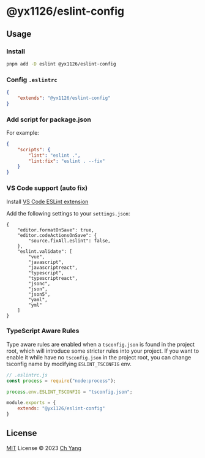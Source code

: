 # @yx1126/eslint-config

## Usage

### Install

```bash
pnpm add -D eslint @yx1126/eslint-config
```

### Config `.eslintrc`

```json
{
    "extends": "@yx1126/eslint-config"
}
```

### Add script for package.json

For example:

```json
{
    "scripts": {
        "lint": "eslint .",
        "lint:fix": "eslint . --fix"
    }
}
```

### VS Code support (auto fix)

Install [VS Code ESLint extension](https://marketplace.visualstudio.com/items?itemName=dbaeumer.vscode-eslint)

Add the following settings to your `settings.json`:

```jsonc
{
    "editor.formatOnSave": true,
    "editor.codeActionsOnSave": {
        "source.fixAll.eslint": false,
    },
    "eslint.validate": [
        "vue",
		"javascript",
		"javascriptreact",
		"typescript",
		"typescriptreact",
		"jsonc",
		"json",
		"json5",
		"yaml",
		"yml"
    ]
}
```

### TypeScript Aware Rules

Type aware rules are enabled when a `tsconfig.json` is found in the project root, which will introduce some stricter rules into your project. If you want to enable it while have no `tsconfig.json` in the project root, you can change tsconfig name by modifying `ESLINT_TSCONFIG` env.

```js
// .eslintrc.js
const process = require("node:process");

process.env.ESLINT_TSCONFIG = "tsconfig.json";

module.exports = {
    extends: "@yx1126/eslint-config"
}
```

## License

[MIT](./LICENSE) License &copy; 2023 [Ch Yang](https://github.com/yx1126)